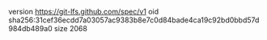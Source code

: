 version https://git-lfs.github.com/spec/v1
oid sha256:31cef36ecdd7a03057ac9383b8e7c0d84bade4ca19c92bd0bbd57d984db489a0
size 2068
